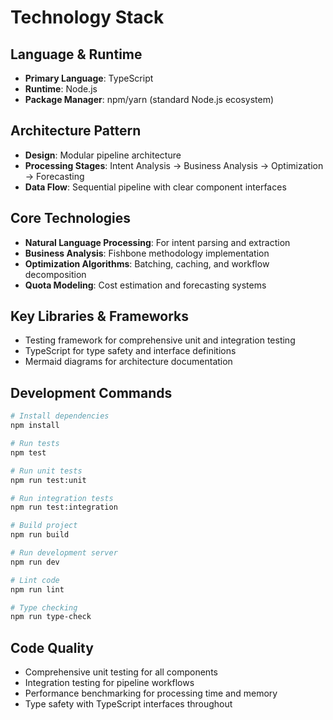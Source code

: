 # Technology Stack

## Language & Runtime
- **Primary Language**: TypeScript
- **Runtime**: Node.js
- **Package Manager**: npm/yarn (standard Node.js ecosystem)

## Architecture Pattern
- **Design**: Modular pipeline architecture
- **Processing Stages**: Intent Analysis → Business Analysis → Optimization → Forecasting
- **Data Flow**: Sequential pipeline with clear component interfaces

## Core Technologies
- **Natural Language Processing**: For intent parsing and extraction
- **Business Analysis**: Fishbone methodology implementation
- **Optimization Algorithms**: Batching, caching, and workflow decomposition
- **Quota Modeling**: Cost estimation and forecasting systems

## Key Libraries & Frameworks
- Testing framework for comprehensive unit and integration testing
- TypeScript for type safety and interface definitions
- Mermaid diagrams for architecture documentation

## Development Commands
```bash
# Install dependencies
npm install

# Run tests
npm test

# Run unit tests
npm run test:unit

# Run integration tests
npm run test:integration

# Build project
npm run build

# Run development server
npm run dev

# Lint code
npm run lint

# Type checking
npm run type-check
```

## Code Quality
- Comprehensive unit testing for all components
- Integration testing for pipeline workflows
- Performance benchmarking for processing time and memory
- Type safety with TypeScript interfaces throughout